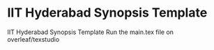 # IIT Hyderabad Synopsis Template
IIT Hyderabad Synopsis Template 
Run the main.tex file on overleaf/texstudio
